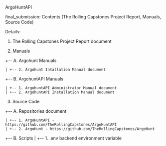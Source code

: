 
ArgoHuntAPI

final_submission: Contents (The Rolling Capstones Project Report, Manuals, Source Code)

Details:

1. The Rolling Capstones Project Report document

2. Manuals

  +-- A. Argohunt Manuals

    | +-- 2. Argohunt Intallation Manual document


  +-- B. ArgohuntAPI Manuals

    | +-- 1. ArgohuntAPI Administrator Manual document
    | +-- 2. ArgohuntAPI Installation Manual document

3. Source Code

  +-- A. Repositories document

    | +-- 1. ArgoHuntAPI - https://github.com/TheRollingCapstones/ArgoHuntAPI
    | +-- 2. ArgoHunt - https://github.com/TheRollingCapstones/ArgoHunt
    
  +-- B. Scripts
    | +-- 1. .env backend environment variable
